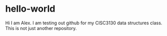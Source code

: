 # hello-world

Hi I am Alex.
I am testing out github for my CISC3130 data structures class.
This is not just another repository.
